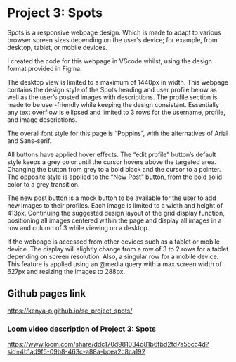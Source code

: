 # Project 3: Spots

Spots is a responsive webpage design. Which is made to adapt to various browser screen sizes depending on the user's device; for example, from desktop, tablet, or mobile devices.

I created the code for this webpage in VScode whilst, using the design format provided in Figma. 

The desktop view is limited to a maximum of 1440px in width. This webpage contains the design style of the Spots heading and user profile below as well as the user’s posted images with descriptions. The profile section is made to be user-friendly while keeping the design consistant. Essentially any text overflow is ellipsed and limited to 3 rows for the username, profile, and image descriptions. 

The overall font style for this page is “Poppins”, with the alternatives of Arial and Sans-serif. 

All buttons have applied hover effects. The “edit profile” button’s default style keeps a grey color until the cursor hovers above the targeted area. Changing the button from grey to a bold black and the cursor to a pointer. The opposite style is applied to the “New Post” button, from the bold solid color to a grey transition. 

The new post button is a mock button to be available for the user to add new images to their profiles. Each image is limited to a width and height of 413px. Continuing the suggested design layout of the grid display function, positioning all images centered within the page and display all images in a row and column of 3 while viewing on a desktop. 

If the webpage is accessed from other devices such as a tablet or mobile device. The display will slightly change from a row of 3 to 2 rows for a tablet depending on screen resolution. Also, a singular row for a mobile device. This feature is applied using an @media query with a max screen width of 627px and resizing the images to 288px.

## Github pages link

https://kenya-p.github.io/se_project_spots/


### Loom video description of Project 3: Spots

https://www.loom.com/share/ddc170d981034d81b6fbd2fd7a55cc4d?sid=4b1ad9f5-09b8-463c-a88a-bcea2c8ca192
 